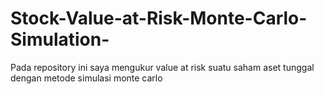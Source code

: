 # Stock-Value-at-Risk-Monte-Carlo-Simulation-
Pada repository ini saya mengukur value at risk suatu saham aset tunggal dengan metode simulasi monte carlo
